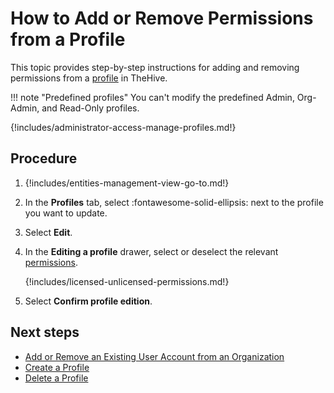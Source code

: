 # How to Add or Remove Permissions from a Profile

<!-- md:license Gold --> <!-- md:license Platinum -->

This topic provides step-by-step instructions for adding and removing permissions from a [profile](about-profiles.md) in TheHive.

!!! note "Predefined profiles"
    You can't modify the predefined Admin, Org-Admin, and Read-Only profiles.

{!includes/administrator-access-manage-profiles.md!}

<h2>Procedure</h2>

1. {!includes/entities-management-view-go-to.md!}

2. In the **Profiles** tab, select :fontawesome-solid-ellipsis: next to the profile you want to update.

3. Select **Edit**.

4. In the **Editing a profile** drawer, select or deselect the relevant [permissions](about-profiles.md#profile-permissions).

    {!includes/licensed-unlicensed-permissions.md!}

5. Select **Confirm profile edition**.

<h2>Next steps</h2>

* [Add or Remove an Existing User Account from an Organization](../organizations/add-remove-an-existing-user-account-from-an-organization.md)
* [Create a Profile](create-a-profile.md)
* [Delete a Profile](delete-a-profile.md)